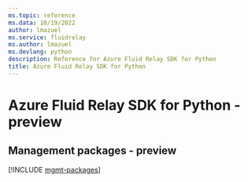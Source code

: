 ```yaml
---
ms.topic: reference
ms.data: 10/19/2022
author: lmazuel
ms.service: fluidrelay
ms.author: lmazuel
ms.devlang: python
description: Reference for Azure Fluid Relay SDK for Python
title: Azure Fluid Relay SDK for Python
---
```

# Azure Fluid Relay SDK for Python - preview

## Management packages - preview
[!INCLUDE [mgmt-packages](fluid-relay-mgmt-index.md)]